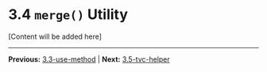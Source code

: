 # 3.4 `merge()` Utility

[Content will be added here]

---

**Previous:** [3.3-use-method](./3.3-use-method.md) | **Next:** [3.5-tvc-helper](./3.5-tvc-helper.md)
